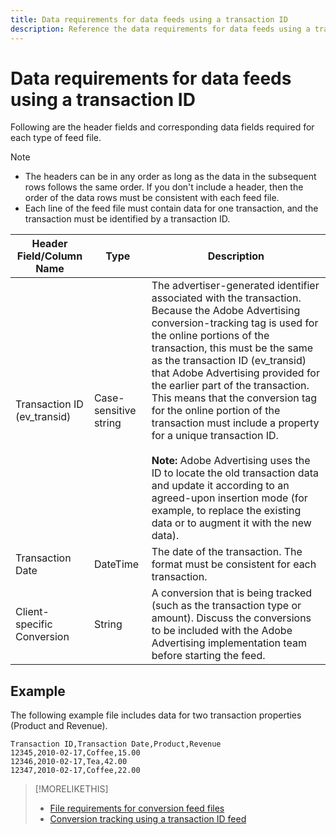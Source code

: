 ```yaml
---
title: Data requirements for data feeds using a transaction ID
description: Reference the data requirements for data feeds using a transaction ID. 
---
```

# Data requirements for data feeds using a transaction ID

Following are the header fields and corresponding data fields required for each type of feed file.

>[!NOTE]
>* The headers can be in any order as long as the data in the subsequent rows follows the same order. If you don't include a header, then the order of the data rows must be consistent with each feed file.
>* Each line of the feed file must contain data for one transaction, and the transaction must be identified by a transaction ID.

| Header Field/Column Name | Type | Description |
| ---- | ---- | ---- |
| Transaction ID (ev_transid) | Case-sensitive string | The advertiser-generated identifier associated with the transaction. Because the Adobe Advertising conversion-tracking tag is used for the online portions of the transaction, this must be the same as the transaction ID (ev_transid) that Adobe Advertising provided for the earlier part of the transaction. This means that the conversion tag for the online portion of the transaction must include a property for a unique transaction ID.<br><br>**Note:** Adobe Advertising uses the ID to locate the old transaction data and update it according to an agreed-upon insertion mode (for example, to replace the existing data or to augment it with the new data). |
| Transaction Date | DateTime | The date of the transaction. The format must be consistent for each transaction. |
| Client-specific Conversion | String | A conversion that is being tracked (such as the transaction type or amount). Discuss the conversions to be included with the Adobe Advertising implementation team before starting the feed. |

## Example

The following example file includes data for two transaction properties (Product and Revenue).

```
Transaction ID,Transaction Date,Product,Revenue
12345,2010-02-17,Coffee,15.00
12346,2010-02-17,Tea,42.00
12347,2010-02-17,Coffee,22.00
```

>[!MORELIKETHIS]
>
>* [File requirements for conversion feed files](feed-file-requirements.md)
>* [Conversion tracking using a transaction ID feed](/help/search-social-commerce/tracking/feed-transaction-id.md)
